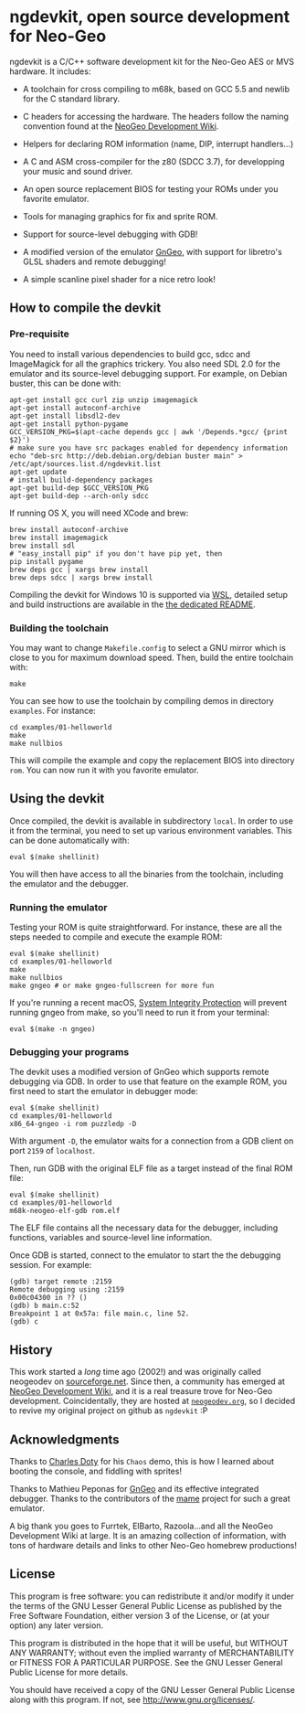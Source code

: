 # ngdevkit, open source development for Neo-Geo

ngdevkit is a C/C++ software development kit for the Neo-Geo
AES or MVS hardware. It includes:

   * A toolchain for cross compiling to m68k, based on GCC
     5.5 and newlib for the C standard library.

   * C headers for accessing the hardware. The headers follow the
     naming convention found at the [NeoGeo Development Wiki][ngdev].

   * Helpers for declaring ROM information (name, DIP, interrupt
     handlers...)

   * A C and ASM cross-compiler for the z80 (SDCC 3.7), for developping
     your music and sound driver.

   * An open source replacement BIOS for testing your ROMs
     under you favorite emulator.

   * Tools for managing graphics for fix and sprite ROM.

   * Support for source-level debugging with GDB!

   * A modified version of the emulator [GnGeo][gngeo], with support
     for libretro's GLSL shaders and remote debugging!

   * A simple scanline pixel shader for a nice retro look!



## How to compile the devkit

### Pre-requisite

You need to install various dependencies to build gcc, sdcc and
ImageMagick for all the graphics trickery. You also need SDL 2.0
for the emulator and its source-level debugging support.
For example, on Debian buster, this can be done with:

    apt-get install gcc curl zip unzip imagemagick
    apt-get install autoconf-archive
    apt-get install libsdl2-dev
    apt-get install python-pygame
    GCC_VERSION_PKG=$(apt-cache depends gcc | awk '/Depends.*gcc/ {print $2}')
    # make sure you have src packages enabled for dependency information
    echo "deb-src http://deb.debian.org/debian buster main" > /etc/apt/sources.list.d/ngdevkit.list
    apt-get update
    # install build-dependency packages
    apt-get build-dep $GCC_VERSION_PKG
    apt-get build-dep --arch-only sdcc

If running OS X, you will need XCode and brew:

    brew install autoconf-archive
    brew install imagemagick
    brew install sdl
    # "easy_install pip" if you don't have pip yet, then
    pip install pygame
    brew deps gcc | xargs brew install
    brew deps sdcc | xargs brew install

Compiling the devkit for Windows 10 is supported via [WSL][wsl],
detailed setup and build instructions are available in the
[the dedicated README](README-mingw.md).


### Building the toolchain

You may want to change `Makefile.config` to select a GNU mirror which
is close to you for maximum download speed. Then, build the entire
toolchain with:

    make

You can see how to use the toolchain by compiling demos in directory
`examples`. For instance:

    cd examples/01-helloworld
    make
    make nullbios

This will compile the example and copy the replacement BIOS into
directory `rom`. You can now run it with you favorite emulator.

## Using the devkit

Once compiled, the devkit is available in subdirectory `local`. In
order to use it from the terminal, you need to set up various
environment variables. This can be done automatically with:

    eval $(make shellinit)

You will then have access to all the binaries from the toolchain,
including the emulator and the debugger.

### Running the emulator

Testing your ROM is quite straightforward. For instance, these are all
the steps needed to compile and execute the example ROM:

    eval $(make shellinit)
    cd examples/01-helloworld
    make
    make nullbios
    make gngeo # or make gngeo-fullscreen for more fun

If you're running a recent macOS, [System Integrity Protection][sip]
will prevent running gngeo from make, so you'll need to run it from
your terminal:

    eval $(make -n gngeo)

### Debugging your programs

The devkit uses a modified version of GnGeo which supports remote
debugging via GDB. In order to use that feature on the example ROM,
you first need to start the emulator in debugger mode:

    eval $(make shellinit)
    cd examples/01-helloworld
    x86_64-gngeo -i rom puzzledp -D

With argument `-D`, the emulator waits for a connection from a GDB
client on port `2159` of `localhost`.

Then, run GDB with the original ELF file as a target instead of the
final ROM file:

    eval $(make shellinit)
    cd examples/01-helloworld
    m68k-neogeo-elf-gdb rom.elf

The ELF file contains all the necessary data for the debugger,
including functions, variables and source-level line information.

Once GDB is started, connect to the emulator to start the the debugging
session. For example:

    (gdb) target remote :2159
    Remote debugging using :2159
    0x00c04300 in ?? ()
    (gdb) b main.c:52
    Breakpoint 1 at 0x57a: file main.c, line 52.
    (gdb) c


## History

This work started a _long_ time ago (2002!) and was originally called
neogeodev on [sourceforge.net][sfnet]. Since then, a community has
emerged at [NeoGeo Development Wiki][ngdev], and it is a real treasure
trove for Neo-Geo development. Coincidentally, they are hosted at
[`neogeodev.org`][ngdev], so I decided to revive my original project on github
as `ngdevkit` :P

## Acknowledgments

Thanks to [Charles Doty][cdoty] for his `Chaos` demo, this is how I
learned about booting the console, and fiddling with sprites!

Thanks to Mathieu Peponas for [GnGeo][gngeo] and its effective
integrated debugger. Thanks to the contributors of the [mame][mame]
project for such a great emulator.

A big thank you goes to Furrtek, ElBarto, Razoola...and all the NeoGeo
Development Wiki at large. It is an amazing collection of information,
with tons of hardware details and links to other Neo-Geo homebrew
productions!


## License

This program is free software: you can redistribute it and/or modify
it under the terms of the GNU Lesser General Public License as
published by the Free Software Foundation, either version 3 of the
License, or (at your option) any later version.

This program is distributed in the hope that it will be useful, but
WITHOUT ANY WARRANTY; without even the implied warranty of
MERCHANTABILITY or FITNESS FOR A PARTICULAR PURPOSE. See the GNU
Lesser General Public License for more details.

You should have received a copy of the GNU Lesser General Public
License along with this program. If not, see
<http://www.gnu.org/licenses/>.


[ngdev]: http://wiki.neogeodev.org
[sfnet]: http://neogeodev.sourceforge.net
[cdoty]: http://rastersoft.net
[gngeo]: https://github.com/dciabrin/gngeo
[mame]: http://mamedev.org/
[sip]: https://support.apple.com/en-us/HT204899
[wsl]: https://docs.microsoft.com/en-us/windows/wsl/install-win10
